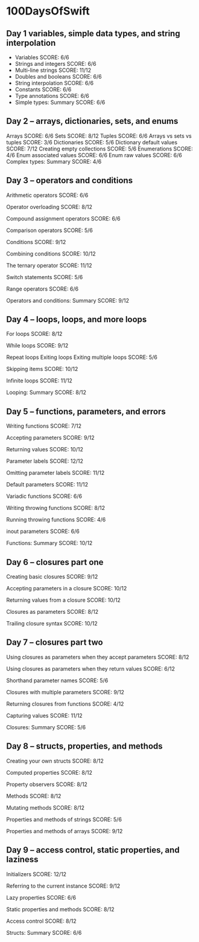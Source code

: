 # 100DaysOfSwift

## Day 1 variables, simple data types, and string interpolation 

- Variables
SCORE: 6/6
- Strings and integers
SCORE: 6/6
- Multi-line strings
SCORE: 11/12
- Doubles and booleans
SCORE: 6/6
- String interpolation
SCORE: 6/6
- Constants
SCORE: 6/6
- Type annotations
SCORE: 6/6
- Simple types: Summary
SCORE: 6/6

## Day 2 – arrays, dictionaries, sets, and enums

Arrays
SCORE: 6/6
Sets
SCORE: 8/12
Tuples
SCORE: 6/6
Arrays vs sets vs tuples
SCORE: 3/6
Dictionaries
SCORE: 5/6
Dictionary default values
SCORE: 7/12
Creating empty collections
SCORE: 5/6
Enumerations
SCORE: 4/6
Enum associated values
SCORE: 6/6
Enum raw values
SCORE: 6/6
Complex types: Summary
SCORE: 4/6

## Day 3 – operators and conditions

Arithmetic operators
SCORE: 6/6

Operator overloading
SCORE: 8/12

Compound assignment operators
SCORE: 6/6

Comparison operators
SCORE: 5/6

Conditions
SCORE: 9/12

Combining conditions
SCORE: 10/12

The ternary operator
SCORE: 11/12

Switch statements
SCORE: 5/6

Range operators
SCORE: 6/6

Operators and conditions: Summary
SCORE: 9/12

## Day 4 – loops, loops, and more loops

For loops
SCORE: 8/12

While loops
SCORE: 9/12

Repeat loops
Exiting loops
Exiting multiple loops
SCORE: 5/6

Skipping items
SCORE: 10/12

Infinite loops
SCORE: 11/12

Looping: Summary
SCORE: 8/12

## Day 5 – functions, parameters, and errors

Writing functions
SCORE: 7/12

Accepting parameters
SCORE: 9/12

Returning values
SCORE: 10/12

Parameter labels
SCORE: 12/12

Omitting parameter labels
SCORE: 11/12

Default parameters
SCORE: 11/12

Variadic functions
SCORE: 6/6

Writing throwing functions
SCORE: 8/12

Running throwing functions
SCORE: 4/6

inout parameters
SCORE: 6/6

Functions: Summary
SCORE: 10/12

## Day 6 – closures part one

Creating basic closures
SCORE: 9/12

Accepting parameters in a closure
SCORE: 10/12

Returning values from a closure
SCORE: 10/12

Closures as parameters
SCORE: 8/12

Trailing closure syntax
SCORE: 10/12

## Day 7 – closures part two

Using closures as parameters when they accept parameters
SCORE: 8/12

Using closures as parameters when they return values
SCORE: 6/12

Shorthand parameter names
SCORE: 5/6

Closures with multiple parameters
SCORE: 9/12

Returning closures from functions
SCORE: 4/12

Capturing values
SCORE: 11/12

Closures: Summary
SCORE: 5/6

## Day 8 – structs, properties, and methods

Creating your own structs
SCORE: 8/12

Computed properties
SCORE: 8/12

Property observers
SCORE: 8/12

Methods
SCORE: 8/12

Mutating methods
SCORE: 8/12

Properties and methods of strings
SCORE: 5/6

Properties and methods of arrays
SCORE: 9/12

## Day 9 – access control, static properties, and laziness

Initializers
SCORE: 12/12

Referring to the current instance
SCORE: 9/12

Lazy properties
SCORE: 6/6

Static properties and methods
SCORE: 8/12

Access control
SCORE: 8/12

Structs: Summary
SCORE: 6/6


